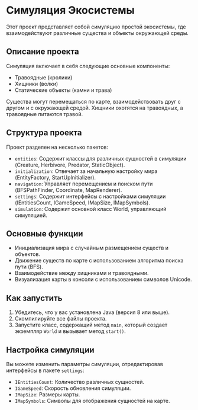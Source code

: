 # Симуляция Экосистемы

Этот проект представляет собой симуляцию простой экосистемы, где взаимодействуют различные существа и объекты окружающей среды.

## Описание проекта

Симуляция включает в себя следующие основные компоненты:

- Травоядные (кролики)
- Хищники (волки)
- Статические объекты (камни и трава)

Существа могут перемещаться по карте, взаимодействовать друг с другом и с окружающей средой. Хищники охотятся на травоядных, а травоядные питаются травой.

## Структура проекта

Проект разделен на несколько пакетов:

- `entities`: Содержит классы для различных сущностей в симуляции (Creature, Herbivore, Predator, StaticObject).
- `initialization`: Отвечает за начальную настройку мира (EntityFactory, StartUpInitializer).
- `navigation`: Управляет перемещением и поиском пути (BFSPathFinder, Coordinate, MapRenderer).
- `settings`: Содержит интерфейсы с настройками симуляции (IEntitiesCount, IGameSpeed, IMapSize, IMapSymbols).
- `simulation`: Содержит основной класс World, управляющий симуляцией.

## Основные функции

- Инициализация мира с случайным размещением существ и объектов.
- Движение существ по карте с использованием алгоритма поиска пути (BFS).
- Взаимодействие между хищниками и травоядными.
- Визуализация карты в консоли с использованием символов Unicode.

## Как запустить

1. Убедитесь, что у вас установлена Java (версия 8 или выше).
2. Скомпилируйте все файлы проекта.
3. Запустите класс, содержащий метод `main`, который создает экземпляр `World` и вызывает метод `start()`.

## Настройка симуляции

Вы можете изменить параметры симуляции, отредактировав интерфейсы в пакете `settings`:

- `IEntitiesCount`: Количество различных сущностей.
- `IGameSpeed`: Скорость обновления симуляции.
- `IMapSize`: Размеры карты.
- `IMapSymbols`: Символы для отображения сущностей на карте.

